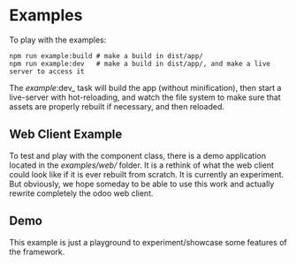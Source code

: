 # Examples

To play with the examples:

```
npm run example:build # make a build in dist/app/
npm run example:dev   # make a build in dist/app/, and make a live server to access it
```

The _example_:dev\_ task will build the app (without minification), then start a live-server with hot-reloading, and watch the file system to make sure
that assets are properly rebuilt if necessary, and then reloaded.

## Web Client Example

To test and play with the component class, there is a demo application located
in the _examples/web/_ folder. It is a rethink of what the web client could look like
if it is ever rebuilt from scratch. It is currently an experiment. But
obviously, we hope someday to be able to use this work and actually rewrite
completely the odoo web client.

## Demo

This example is just a playground to experiment/showcase some features of
the framework.
